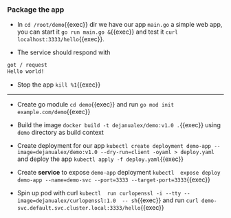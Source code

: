 
### Package the app

* In `cd /root/demo`{{exec}}  dir we have our app `main.go` a simple web app, you can start it `go run main.go &`{{exec}} and test it
`curl localhost:3333/hello`{{exec}}.

* The service should respond with
```bash
got / request
Hello world!
```
* Stop the app `kill %1`{{exec}}

<hr>

* Create go module `cd demo`{{exec}} and run `go mod init example.com/demo`{{exec}} 

* Build the image `docker build -t dejanualex/demo:v1.0 .`{{exec}} using `demo` directory as build context

* Create deployment for our app `kubectl create deployment demo-app --image=dejanualex/demo:v1.0 --dry-run=client -oyaml > deploy.yaml` and deploy the app `kubectl apply -f deploy.yaml`{{exec}}

* Create **service** to expose `demo-app` deployment `kubectl  expose deploy demo-app --name=demo-svc --port=3333 --target-port=3333`{{exec}}

* Spin up pod with curl `kubectl  run curlopenssl -i --tty --image=dejanualex/curlopenssl:1.0  -- sh`{{exec}} and run `curl demo-svc.default.svc.cluster.local:3333/hello`{{exec}}